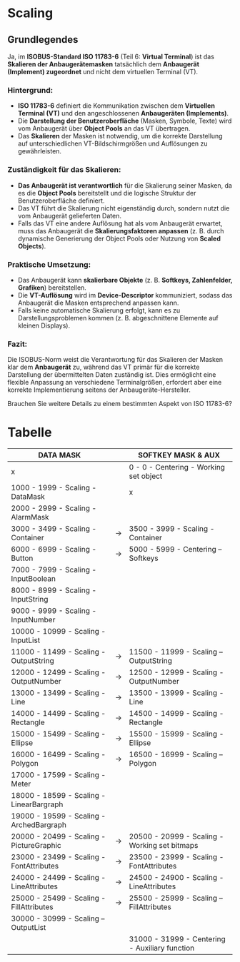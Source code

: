 # Scaling


## Grundlegendes

Ja, im **ISOBUS-Standard ISO 11783-6** (Teil 6: **Virtual Terminal**) ist das **Skalieren der Anbaugerätemasken** tatsächlich dem **Anbaugerät (Implement) zugeordnet** und nicht dem virtuellen Terminal (VT).  

### Hintergrund:
- **ISO 11783-6** definiert die Kommunikation zwischen dem **Virtuellen Terminal (VT)** und den angeschlossenen **Anbaugeräten (Implements)**.  
- Die **Darstellung der Benutzeroberfläche** (Masken, Symbole, Texte) wird vom Anbaugerät über **Object Pools** an das VT übertragen.  
- Das **Skalieren** der Masken ist notwendig, um die korrekte Darstellung auf unterschiedlichen VT-Bildschirmgrößen und Auflösungen zu gewährleisten.  

### Zuständigkeit für das Skalieren:
- **Das Anbaugerät ist verantwortlich** für die Skalierung seiner Masken, da es die **Object Pools** bereitstellt und die logische Struktur der Benutzeroberfläche definiert.  
- Das VT führt die Skalierung nicht eigenständig durch, sondern nutzt die vom Anbaugerät gelieferten Daten.  
- Falls das VT eine andere Auflösung hat als vom Anbaugerät erwartet, muss das Anbaugerät die **Skalierungsfaktoren anpassen** (z. B. durch dynamische Generierung der Object Pools oder Nutzung von **Scaled Objects**).  

### Praktische Umsetzung:
- Das Anbaugerät kann **skalierbare Objekte** (z. B. **Softkeys, Zahlenfelder, Grafiken**) bereitstellen.  
- Die **VT-Auflösung** wird im **Device-Descriptor** kommuniziert, sodass das Anbaugerät die Masken entsprechend anpassen kann.  
- Falls keine automatische Skalierung erfolgt, kann es zu Darstellungsproblemen kommen (z. B. abgeschnittene Elemente auf kleinen Displays).  

### Fazit:
Die ISOBUS-Norm weist die Verantwortung für das Skalieren der Masken klar dem **Anbaugerät** zu, während das VT primär für die korrekte Darstellung der übermittelten Daten zuständig ist. Dies ermöglicht eine flexible Anpassung an verschiedene Terminalgrößen, erfordert aber eine korrekte Implementierung seitens der Anbaugeräte-Hersteller.  

Brauchen Sie weitere Details zu einem bestimmten Aspekt von ISO 11783-6?






# Tabelle


| DATA MASK                                |         | SOFTKEY MASK & AUX                             |
|------------------------------------------|---------|------------------------------------------------|
| x                                        |         | 0 -    0 - Centering - Working set object      |
| 1000 - 1999 - Scaling - DataMask         |         | x                                              |
| 2000 - 2999 - Scaling - AlarmMask        |         |                                                |
| 3000 - 3499 - Scaling - Container        | &#8594; | 3500 - 3999 - Scaling - Container              |
| 6000 - 6999 - Scaling - Button           | &#8594; | 5000 - 5999 - Centering – Softkeys             |
| 7000 - 7999 - Scaling - InputBoolean     |         |                                                |
| 8000 - 8999 - Scaling - InputString      |         |                                                |
| 9000 - 9999 - Scaling - InputNumber      |         |                                                |
| 10000 - 10999 - Scaling - InputList      |         |                                                |
| 11000 - 11499 - Scaling - OutputString   | &#8594; | 11500 - 11999 - Scaling – OutputString         |
| 12000 - 12499 - Scaling - OutputNumber   | &#8594; | 12500 - 12999 - Scaling - OutputNumber         |
| 13000 - 13499 - Scaling - Line           | &#8594; | 13500 - 13999 - Scaling - Line                 |
| 14000 - 14499 - Scaling - Rectangle      | &#8594; | 14500 - 14999 - Scaling - Rectangle            |
| 15000 - 15499 - Scaling - Ellipse        | &#8594; | 15500 - 15999 - Scaling - Ellipse              |
| 16000 - 16499 - Scaling - Polygon        | &#8594; | 16500 - 16999 - Scaling – Polygon              |
| 17000 - 17599 - Scaling - Meter          |         |                                                |
| 18000 - 18599 - Scaling - LinearBargraph |         |                                                |
| 19000 - 19599 - Scaling - ArchedBargraph |         |                                                |
| 20000 - 20499 - Scaling - PictureGraphic | &#8594; | 20500 - 20999 - Scaling - Working set bitmaps  |
| 23000 - 23499 - Scaling - FontAttributes | &#8594; | 23500 - 23999 - Scaling - FontAttributes       |
| 24000 - 24499 - Scaling - LineAttributes | &#8594; | 24500 - 24900 - Scaling - LineAttributes       |
| 25000 - 25499 - Scaling - FillAttributes | &#8594; | 25500 - 25999 - Scaling – FillAttributes       |
| 30000 - 30999 - Scaling – OutputList     |         |                                                |
|                                          |         | 31000 - 31999 - Centering - Auxiliary function |
